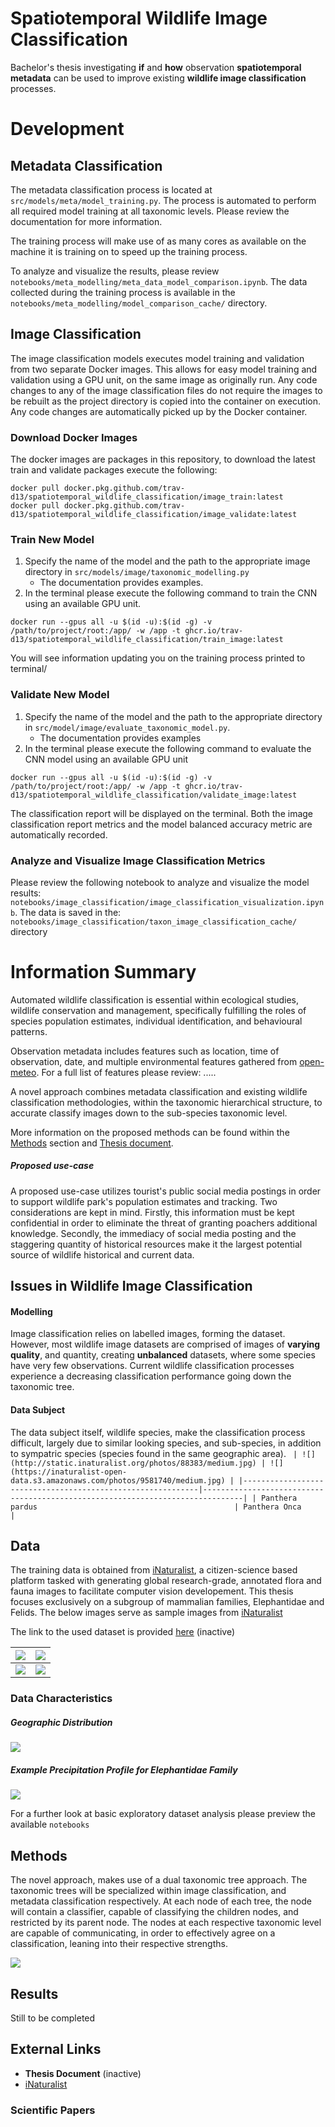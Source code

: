 # Spatiotemporal Wildlife Image Classification
Bachelor's thesis investigating **if** and **how** observation **spatiotemporal metadata** can be used to improve 
existing **wildlife image classification** processes. 

# Development
## Metadata Classification
The metadata classification process is located at `src/models/meta/model_training.py`. 
The process is automated to perform all required model training at all taxonomic levels. 
Please review the documentation for more information. 

The training process will make use of as many cores as available on the machine it is training on to 
speed up the training process. 

To analyze and visualize the results, please review `notebooks/meta_modelling/meta_data_model_comparison.ipynb`. 
The data collected during the training process is available in the `notebooks/meta_modelling/model_comparison_cache/` directory.

## Image Classification
The image classification models executes model training and validation from two separate Docker images. 
This allows for easy model training and validation using a GPU unit, on the same image as originally run. 
Any code changes to any of the image classification files do not require the images to be rebuilt as the project directory is 
copied into the container on execution. Any code changes are automatically picked up by the Docker container. 

### Download Docker Images
The docker images are packages in this repository, to download the latest train and validate packages execute the following: 
```angular2html
docker pull docker.pkg.github.com/trav-d13/spatiotemporal_wildlife_classification/image_train:latest
docker pull docker.pkg.github.com/trav-d13/spatiotemporal_wildlife_classification/image_validate:latest
```

### Train New Model
1. Specify the name of the model and the path to the appropriate image directory in `src/models/image/taxonomic_modelling.py`
   - The documentation provides examples. 
2. In the terminal please execute the following command to train the CNN using an available GPU unit.

```angular2html
docker run --gpus all -u $(id -u):$(id -g) -v /path/to/project/root:/app/ -w /app -t ghcr.io/trav-d13/spatiotemporal_wildlife_classification/train_image:latest
```
You will see information updating you on the training process printed to terminal/

### Validate New Model
1. Specify the name of the model and the path to the appropriate directory in `src/model/image/evaluate_taxonomic_model.py`. 
   - The documentation provides examples
2. In the terminal please execute the following command to evaluate the CNN model using an available GPU unit
```angular2html
docker run --gpus all -u $(id -u):$(id -g) -v /path/to/project/root:/app/ -w /app -t ghcr.io/trav-d13/spatiotemporal_wildlife_classification/validate_image:latest
```
The classification report will be displayed on the terminal. 
Both the image classification report metrics and the model balanced accuracy metric are automatically recorded.

### Analyze and Visualize Image Classification Metrics
Please review the following notebook to analyze and visualize the model results: `notebooks/image_classification/image_classification_visualization.ipynb`. 
The data is saved in the: `notebooks/image_classification/taxon_image_classification_cache/` directory



# Information Summary
Automated wildlife classification is essential within ecological studies, wildlife conservation and management, 
specifically fulfilling the roles of species population estimates, individual identification, and behavioural patterns.

Observation metadata includes features such as location, time of observation, date, and multiple environmental features 
gathered from [open-meteo](https://open-meteo.com/). For a full list of features please review: ..... 

A novel approach combines metadata classification and existing wildlife classification methodologies, within the 
taxonomic hierarchical structure, to accurate classify images down to the sub-species taxonomic level.


More information on the proposed methods can be found within the [Methods](#methods) 
section and [Thesis document](#external-links).

##### Proposed use-case
A proposed use-case utilizes tourist's public social media postings in order to support wildlife park's population 
estimates and tracking. 
Two considerations are kept in mind. Firstly, this information must be kept confidential in order to eliminate 
the threat of granting poachers additional knowledge. 
Secondly, the immediacy of social media posting and the staggering quantity of historical resources make it 
the largest potential source of wildlife historical and current data.

## Issues in Wildlife Image Classification
#### Modelling 
Image classification relies on labelled images, forming the dataset. 
However, most wildlife image datasets are comprised of images of **varying quality**, and quantity, 
creating **unbalanced** datasets, where some species have very few observations. 
Current wildlife classification processes experience a decreasing classification performance going down 
the taxonomic tree. 

#### Data Subject
The data subject itself, wildlife species, make the classification process difficult, largely due to similar looking 
species, and sub-species, in addition to sympatric species (species found in the same geographic area). 
`
| ![](http://static.inaturalist.org/photos/88383/medium.jpg) | ![](https://inaturalist-open-data.s3.amazonaws.com/photos/9581740/medium.jpg) |
|------------------------------------------------------------|-------------------------------------------------------------------------------|
| Panthera pardus                                            | Panthera Onca                                                                 |`

## Data
The training data is obtained from [iNaturalist](https://www.inaturalist.org/), a citizen-science based platform tasked with generating global research-grade, annotated flora and fauna images to facilitate computer vision developement. 
This thesis focuses exclusively on a subgroup of mammalian families, Elephantidae and Felids. 
The below images serve as sample images from [iNaturalist](https://www.inaturalist.org/)

The link to the used dataset is provided [here]() (inactive)

| ![](https://inaturalist-open-data.s3.amazonaws.com/photos/254323960/large.jpeg) | ![](https://inaturalist-open-data.s3.amazonaws.com/photos/254318111/large.jpeg) |
|---------------------------------------------------------------------------------|---------------------------------------------------------------------------------|
| ![](https://inaturalist-open-data.s3.amazonaws.com/photos/254306053/large.jpg)  | ![](https://static.inaturalist.org/photos/254074172/large.jpg)                  |


### Data Characteristics
##### Geographic Distribution
![](resources/readme_resources/geographic_distribution.png)

##### Example Precipitation Profile for Elephantidae Family
![](resources/readme_resources/elephant_precipitation_profile.png)

For a further look at basic exploratory dataset analysis please preview the available `notebooks`

## Methods
The novel approach, makes use of a dual taxonomic tree approach. 
The taxonomic trees will be specialized within image classification, and metadata classification respectively. 
At each node of each tree, the node will contain a classifier, capable of classifying the children nodes, and restricted
by its parent node. The nodes at each respective taxonomic level are capable of communicating, in order to effectively
agree on a classification, leaning into their respective strengths.

![](resources/readme_resources/dual_dt.png)


## Results
Still to be completed

## External Links
- **Thesis Document** (inactive)
- [iNaturalist](https://www.inaturalist.org/)

### Scientific Papers
